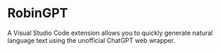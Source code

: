 # RobinGPT
A Visual Studio Code extension allows you to quickly generate natural language text using the unofficial ChatGPT web wrapper.
